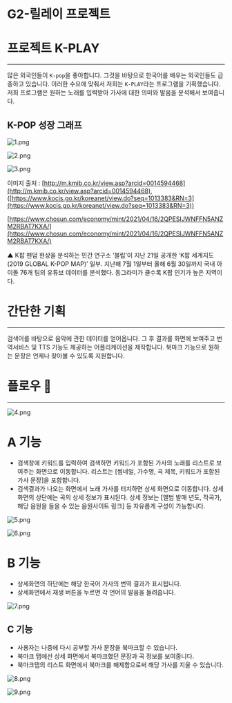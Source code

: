 # G2-릴레이 프로젝트

# 프로젝트 K-PLAY

---

많은 외국인들이 `K-pop`을 좋아합니다. 그것을 바탕으로 한국어를 배우는 외국인들도 급증하고 있습니다. 이러한 수요에 맞춰서 저희는 `K-PLAY`라는 프로그램을 기획했습니다. 저희 프로그램은 원하는 노래를 입력받아 가사에 대한 의미와 발음을 분석해서 보여줍니다.

## K-POP 성장 그래프

![1.png](https://adorable-scribe-a43.notion.site/image/https%3A%2F%2Fs3-us-west-2.amazonaws.com%2Fsecure.notion-static.com%2F5fb6ee58-a687-4d91-b927-b59da661485f%2FUntitled.png?table=block&id=202ff5fe-a12d-4208-89ef-c177a4be430c&spaceId=697faca6-3e3d-48a2-8eeb-a73700099dff&width=720&userId=&cache=v2)

![2.png](https://adorable-scribe-a43.notion.site/image/https%3A%2F%2Fs3-us-west-2.amazonaws.com%2Fsecure.notion-static.com%2Fdcc69d30-3037-4f26-9adf-5929875f759f%2F20190827112236303_1.jpg?table=block&id=39c59335-3570-4d97-90d1-166280bd021f&spaceId=697faca6-3e3d-48a2-8eeb-a73700099dff&width=1600&userId=&cache=v2)

![3.png](https://adorable-scribe-a43.notion.site/image/https%3A%2F%2Fs3-us-west-2.amazonaws.com%2Fsecure.notion-static.com%2F97cbd683-6dae-429c-995b-409d8978055a%2FUntitled.png?table=block&id=cfcdbc99-2198-4c1e-a356-447a17b0c776&spaceId=697faca6-3e3d-48a2-8eeb-a73700099dff&width=960&userId=&cache=v2)

이미지 출처 : [http://m.kmib.co.kr/view.asp?arcid=0014594468](http://m.kmib.co.kr/view.asp?arcid=0014594468), ([https://www.kocis.go.kr/koreanet/view.do?seq=1013383&RN=3](https://www.kocis.go.kr/koreanet/view.do?seq=1013383&RN=3))

[https://www.chosun.com/economy/mint/2021/04/16/2QPESIJWNFFN5ANZM2RBAT7KXA/](https://www.chosun.com/economy/mint/2021/04/16/2QPESIJWNFFN5ANZM2RBAT7KXA/)

▲ K팝 팬덤 현상을 분석하는 민간 연구소 ‘블립’이 지난 21일 공개한 ‘K팝 세계지도(2019 GLOBAL K-POP MAP)’ 일부. 지난해 7월 1일부터 올해 6월 30일까지 국내 아이돌 76개 팀의 유튜브 데이터를 분석했다. 동그라미가 클수록 K팝 인기가 높은 지역이다.

# 간단한 기획

---

검색어를 바탕으로 음악에 관한 데이터를 얻어옵니다. 그 후 결과를 화면에 보여주고 번역서비스 및 TTS 기능도 제공하는 어플리케이션을 제작합니다. 북마크 기능으로 원하는 문장은 언제나 찾아볼 수 있도록 지원합니다.

# 플로우 🤟

---

![4.png](https://adorable-scribe-a43.notion.site/image/https%3A%2F%2Fs3-us-west-2.amazonaws.com%2Fsecure.notion-static.com%2Fe410228e-d608-492d-b060-c854b19d216e%2F%E1%84%89%E1%85%B3%E1%84%8F%E1%85%B3%E1%84%85%E1%85%B5%E1%86%AB%E1%84%89%E1%85%A3%E1%86%BA_2021-07-23_%E1%84%8B%E1%85%A9%E1%84%92%E1%85%AE_4.05.04.png?table=block&id=68d97edc-d652-4c14-879f-b0964cc63059&spaceId=697faca6-3e3d-48a2-8eeb-a73700099dff&width=3620&userId=&cache=v2)
# A 기능

- 검색창에 키워드를 입력하여 검색하면 키워드가 포함된 가사의 노래를 리스트로 보여주는 화면으로 이동합니다.
리스트는 [썸네일, 가수명, 곡 제목, 키워드가 포함된 가사 문장]을 포함합니다.
- 검색결과가 나오는 화면에서 노래 가사를 터치하면 상세 화면으로 이동합니다.
상세 화면의 상단에는 곡의 상세 정보가 표시된다. 상세 정보는 [앨범 발매 년도, 작곡가, 해당 음원을 들을 수 있는 음원사이트 링크] 등 자유롭게 구성이 가능합니다.

![5.png](https://adorable-scribe-a43.notion.site/image/https%3A%2F%2Fs3-us-west-2.amazonaws.com%2Fsecure.notion-static.com%2Fee4c3bc6-e7d9-468b-919d-dc088e2b0b3f%2F%E1%84%89%E1%85%B3%E1%84%8F%E1%85%B3%E1%84%85%E1%85%B5%E1%86%AB%E1%84%89%E1%85%A3%E1%86%BA_2021-07-23_%E1%84%8B%E1%85%A9%E1%84%92%E1%85%AE_4.37.52.png?table=block&id=fd64b1fc-8e72-4938-b31c-7eee46bd38b3&spaceId=697faca6-3e3d-48a2-8eeb-a73700099dff&width=730&userId=&cache=v2)

![6.png](https://adorable-scribe-a43.notion.site/image/https%3A%2F%2Fs3-us-west-2.amazonaws.com%2Fsecure.notion-static.com%2F2338da05-74e6-4a8c-bb3f-1fa090355fe8%2F%E1%84%89%E1%85%B3%E1%84%8F%E1%85%B3%E1%84%85%E1%85%B5%E1%86%AB%E1%84%89%E1%85%A3%E1%86%BA_2021-07-23_%E1%84%8B%E1%85%A9%E1%84%92%E1%85%AE_4.31.10.png?table=block&id=a5bb4f4f-596b-46d7-ae9b-35d3d31474dc&spaceId=697faca6-3e3d-48a2-8eeb-a73700099dff&width=730&userId=&cache=v2)

# B 기능

- 상세화면의 하단에는 해당 한국어 가사의 번역 결과가 표시됩니다.
- 상세화면에서 재생 버튼을 누르면 각 언어의 발음을 들려줍니다.

![7.png](https://adorable-scribe-a43.notion.site/image/https%3A%2F%2Fs3-us-west-2.amazonaws.com%2Fsecure.notion-static.com%2Fea325325-6694-4549-8a92-86357972dc76%2F%E1%84%89%E1%85%B3%E1%84%8F%E1%85%B3%E1%84%85%E1%85%B5%E1%86%AB%E1%84%89%E1%85%A3%E1%86%BA_2021-07-23_%E1%84%8B%E1%85%A9%E1%84%92%E1%85%AE_4.31.23.png?table=block&id=66b63df2-03fd-46ad-b377-2aeeb0e1d3c3&spaceId=697faca6-3e3d-48a2-8eeb-a73700099dff&width=730&userId=&cache=v2)

## C 기능

- 사용자는 나중에 다시 공부할 가사 문장을 북마크할 수 있습니다.
- 북마크 탭에선 상세 화면에서 북마크했던 문장과 곡 정보를 보여줍니다.
- 북마크탭의 리스트 화면에서 북마크를 해제함으로써 해당 가사를 지울 수 있습니다.

![8.png](https://adorable-scribe-a43.notion.site/image/https%3A%2F%2Fs3-us-west-2.amazonaws.com%2Fsecure.notion-static.com%2Fd39766c5-83d7-418d-871d-93415209a546%2FUntitled.png?table=block&id=e7b8427a-fdf6-4961-b3ae-c3e4f3e6be67&spaceId=697faca6-3e3d-48a2-8eeb-a73700099dff&width=730&userId=&cache=v2)

![9.png](https://adorable-scribe-a43.notion.site/image/https%3A%2F%2Fs3-us-west-2.amazonaws.com%2Fsecure.notion-static.com%2Fc097a7a2-4092-4790-b7f9-161b2894da5c%2FUntitled.png?table=block&id=8af637d3-f2fb-47b4-bece-92c8d3041468&spaceId=697faca6-3e3d-48a2-8eeb-a73700099dff&width=750&userId=&cache=v2)

